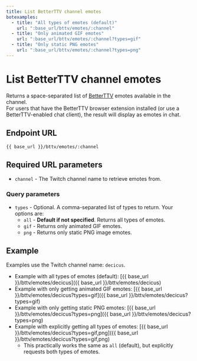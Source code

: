 ```yaml
---
title: List BetterTTV channel emotes
botexamples:
  - title: "All types of emotes (default)"
    url: ":base_url/bttv/emotes/:channel"
  - title: "Only animated GIF emotes"
    url: ":base_url/bttv/emotes/:channel?types=gif"
  - title: "Only static PNG emotes"
    url: ":base_url/bttv/emotes/:channel?types=png"
---
```


# List BetterTTV channel emotes

Returns a space-separated list of [BetterTTV](https://betterttv.com/) emotes available in the channel.  
For users that have the BetterTTV browser extension installed (or use a BetterTTV-enabled chat client), the result will display as emotes in chat.

## Endpoint URL

`{{ base_url }}/bttv/emotes/:channel`

## Required URL parameters

- `channel` - The Twitch channel name to retrieve emotes from.

### Query parameters

- `types` - Optional. A comma-separated list of types to return. Your options are:
    - `all` - **Default if not specified**. Returns all types of emotes.
    - `gif` - Returns only animated GIF emotes.
    - `png` - Returns only static PNG image emotes.

## Example

Examples use the Twitch channel name: `decicus`.

- Example with all types of emotes (default): [{{ base_url }}/bttv/emotes/decicus]({{ base_url }}/bttv/emotes/decicus)
- Example with only getting animated GIF emotes: [{{ base_url }}/bttv/emotes/decicus?types=gif]({{ base_url }}/bttv/emotes/decicus?types=gif)
- Example with only getting static PNG emotes: [{{ base_url }}/bttv/emotes/decicus?types=png]({{ base_url }}/bttv/emotes/decicus?types=png)
- Example with explicitly getting all types of emotes: [{{ base_url }}/bttv/emotes/decicus?types=gif,png]({{ base_url }}/bttv/emotes/decicus?types=gif,png)
    - This practically works the same as `all` (default), but explicitly requests both types of emotes.
